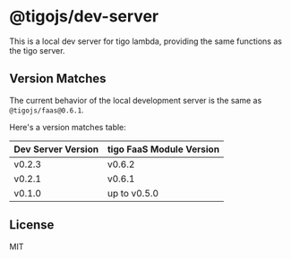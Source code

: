 # @tigojs/dev-server

This is a local dev server for tigo lambda, providing the same functions as the tigo server.

## Version Matches

The current behavior of the local development server is the same as `@tigojs/faas@0.6.1`.

Here's a version matches table:

| Dev Server Version | tigo FaaS Module Version |
| ------------------ | ------------------------ |
| v0.2.3             | v0.6.2                   |
| v0.2.1             | v0.6.1                   |
| v0.1.0             | up to v0.5.0             |

## License

MIT
